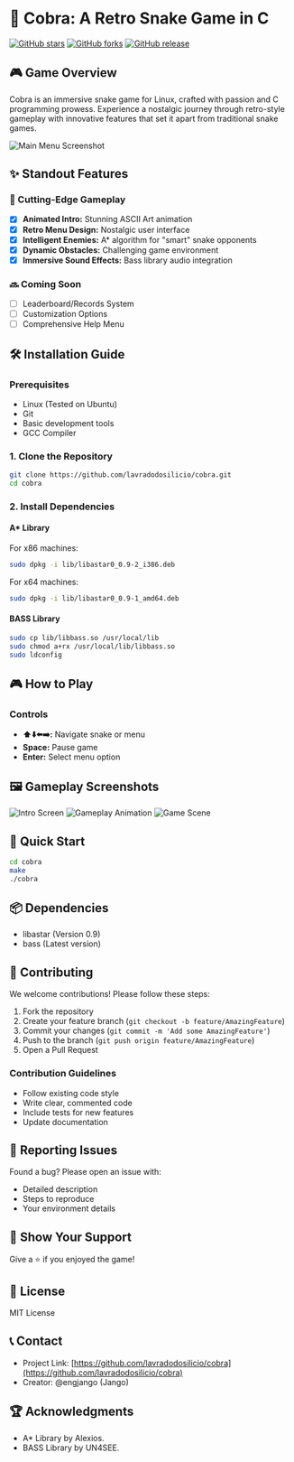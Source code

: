 # 🐍 Cobra: A Retro Snake Game in C

[![GitHub stars](https://img.shields.io/github/stars/lavradodosilicio/cobra.svg?style=social&label=Stars)](https://github.com/lavradodosilicio/cobra)
[![GitHub forks](https://img.shields.io/github/forks/lavradodosilicio/cobra.svg?style=social&label=Fork)](https://github.com/lavradodosilicio/cobra)
[![GitHub release](https://img.shields.io/github/release/lavradodosilicio/cobra.svg)](https://github.com/lavradodosilicio/cobra/releases)

## 🎮 Game Overview
Cobra is an immersive snake game for Linux, crafted with passion and C programming prowess. Experience a nostalgic journey through retro-style gameplay with innovative features that set it apart from traditional snake games.

![Main Menu Screenshot](https://github.com/lavradodosilicio/cobra/blob/main/screenshots/Captura%20de%20tela%20de%202021-01-07%2018-02-55.png)

## ✨ Standout Features

### 🚀 Cutting-Edge Gameplay
- [x] **Animated Intro:** Stunning ASCII Art animation
- [x] **Retro Menu Design:** Nostalgic user interface
- [x] **Intelligent Enemies:** A* algorithm for "smart" snake opponents
- [x] **Dynamic Obstacles:** Challenging game environment
- [x] **Immersive Sound Effects:** Bass library audio integration

### 🔜 Coming Soon
- [ ] Leaderboard/Records System
- [ ] Customization Options
- [ ] Comprehensive Help Menu

## 🛠 Installation Guide

### Prerequisites
- Linux (Tested on Ubuntu)
- Git
- Basic development tools
- GCC Compiler

### 1. Clone the Repository
```bash
git clone https://github.com/lavradodosilicio/cobra.git
cd cobra
```

### 2. Install Dependencies
#### A* Library
For x86 machines:
```bash
sudo dpkg -i lib/libastar0_0.9-2_i386.deb
```
For x64 machines:
```bash
sudo dpkg -i lib/libastar0_0.9-1_amd64.deb
```

#### BASS Library
```bash
sudo cp lib/libbass.so /usr/local/lib
sudo chmod a+rx /usr/local/lib/libbass.so
sudo ldconfig
```

## 🎮 How to Play

### Controls
- **⬆️⬇️⬅️➡️:** Navigate snake or menu
- **Space:** Pause game
- **Enter:** Select menu option

## 🖼 Gameplay Screenshots
![Intro Screen](https://github.com/lavradodosilicio/cobra/blob/main/screenshots/Captura%20de%20tela%20de%202021-01-09%2020-30-22.png)
![Gameplay Animation](https://github.com/lavradodosilicio/cobra/blob/main/screenshots/Captura%20de%20tela%20de%202021-01-07%2018-02-52.png)
![Game Scene](https://github.com/lavradodosilicio/cobra/blob/main/screenshots/Captura%20de%20tela%20de%202021-01-07%2018-02-42.png)

## 🚀 Quick Start
```bash
cd cobra
make
./cobra
```

## 📦 Dependencies
- libastar (Version 0.9)
- bass (Latest version)

## 🤝 Contributing
We welcome contributions! Please follow these steps:

1. Fork the repository
2. Create your feature branch (`git checkout -b feature/AmazingFeature`)
3. Commit your changes (`git commit -m 'Add some AmazingFeature'`)
4. Push to the branch (`git push origin feature/AmazingFeature`)
5. Open a Pull Request

### Contribution Guidelines
- Follow existing code style
- Write clear, commented code
- Include tests for new features
- Update documentation

## 🐛 Reporting Issues
Found a bug? Please open an issue with:
- Detailed description
- Steps to reproduce
- Your environment details

## 🌟 Show Your Support
Give a ⭐ if you enjoyed the game!

## 📄 License
MIT License

## 📞 Contact
- Project Link: [https://github.com/lavradodosilicio/cobra](https://github.com/lavradodosilicio/cobra)
- Creator: @engjango (Jango)

## 🏆 Acknowledgments
- A* Library by Alexios.
- BASS Library by UN4SEE.
